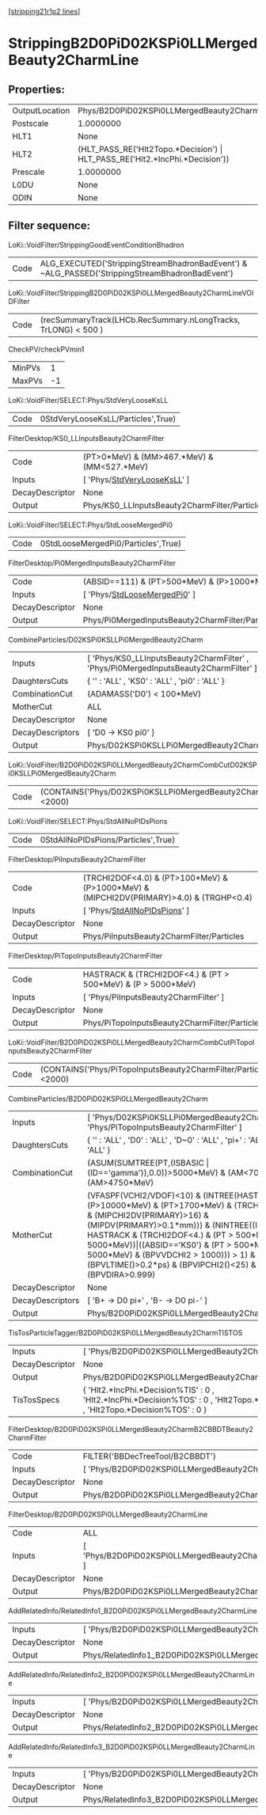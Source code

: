 [[stripping21r1p2 lines]](./stripping21r1p2-index)

# StrippingB2D0PiD02KSPi0LLMergedBeauty2CharmLine

## Properties:

|                |                                                                                 |
|----------------|---------------------------------------------------------------------------------|
| OutputLocation | Phys/B2D0PiD02KSPi0LLMergedBeauty2CharmLine/Particles                           |
| Postscale      | 1.0000000                                                                       |
| HLT1           | None                                                                            |
| HLT2           | (HLT_PASS_RE('Hlt2Topo.\*Decision') \| HLT_PASS_RE('Hlt2.\*IncPhi.\*Decision')) |
| Prescale       | 1.0000000                                                                       |
| L0DU           | None                                                                            |
| ODIN           | None                                                                            |

## Filter sequence:

LoKi::VoidFilter/StrippingGoodEventConditionBhadron

|      |                                                                                                |
|------|------------------------------------------------------------------------------------------------|
| Code | ALG_EXECUTED('StrippingStreamBhadronBadEvent') & ~ALG_PASSED('StrippingStreamBhadronBadEvent') |

LoKi::VoidFilter/StrippingB2D0PiD02KSPi0LLMergedBeauty2CharmLineVOIDFilter

|      |                                                                |
|------|----------------------------------------------------------------|
| Code | (recSummaryTrack(LHCb.RecSummary.nLongTracks, TrLONG) \< 500 ) |

CheckPV/checkPVmin1

|        |     |
|--------|-----|
| MinPVs | 1   |
| MaxPVs | -1  |

LoKi::VoidFilter/SELECT:Phys/StdVeryLooseKsLL

|      |                                    |
|------|------------------------------------|
| Code | 0StdVeryLooseKsLL/Particles',True) |

FilterDesktop/KS0_LLInputsBeauty2CharmFilter

|                 |                                                                                     |
|-----------------|-------------------------------------------------------------------------------------|
| Code            | (PT\>0\*MeV) & (MM\>467.\*MeV) & (MM\<527.\*MeV)                                    |
| Inputs          | [ 'Phys/[StdVeryLooseKsLL](./stripping21r1p2-commonparticles-stdverylooseksll)' ] |
| DecayDescriptor | None                                                                                |
| Output          | Phys/KS0_LLInputsBeauty2CharmFilter/Particles                                       |

LoKi::VoidFilter/SELECT:Phys/StdLooseMergedPi0

|      |                                     |
|------|-------------------------------------|
| Code | 0StdLooseMergedPi0/Particles',True) |

FilterDesktop/Pi0MergedInputsBeauty2CharmFilter

|                 |                                                                                       |
|-----------------|---------------------------------------------------------------------------------------|
| Code            | (ABSID==111) & (PT\>500\*MeV) & (P\>1000\*MeV)                                        |
| Inputs          | [ 'Phys/[StdLooseMergedPi0](./stripping21r1p2-commonparticles-stdloosemergedpi0)' ] |
| DecayDescriptor | None                                                                                  |
| Output          | Phys/Pi0MergedInputsBeauty2CharmFilter/Particles                                      |

CombineParticles/D02KSPi0KSLLPi0MergedBeauty2Charm

|                  |                                                                                        |
|------------------|----------------------------------------------------------------------------------------|
| Inputs           | [ 'Phys/KS0_LLInputsBeauty2CharmFilter' , 'Phys/Pi0MergedInputsBeauty2CharmFilter' ] |
| DaughtersCuts    | { '' : 'ALL' , 'KS0' : 'ALL' , 'pi0' : 'ALL' }                                         |
| CombinationCut   | (ADAMASS('D0') \< 100\*MeV)                                                            |
| MotherCut        | ALL                                                                                    |
| DecayDescriptor  | None                                                                                   |
| DecayDescriptors | [ 'D0 -\> KS0 pi0' ]                                                                 |
| Output           | Phys/D02KSPi0KSLLPi0MergedBeauty2Charm/Particles                                       |

LoKi::VoidFilter/B2D0PiD02KSPi0LLMergedBeauty2CharmCombCutD02KSPi0KSLLPi0MergedBeauty2Charm

|      |                                                                      |
|------|----------------------------------------------------------------------|
| Code | (CONTAINS('Phys/D02KSPi0KSLLPi0MergedBeauty2Charm/Particles')\<2000) |

LoKi::VoidFilter/SELECT:Phys/StdAllNoPIDsPions

|      |                                     |
|------|-------------------------------------|
| Code | 0StdAllNoPIDsPions/Particles',True) |

FilterDesktop/PiInputsBeauty2CharmFilter

|                 |                                                                                               |
|-----------------|-----------------------------------------------------------------------------------------------|
| Code            | (TRCHI2DOF\<4.0) & (PT\>100\*MeV) & (P\>1000\*MeV) & (MIPCHI2DV(PRIMARY)\>4.0) & (TRGHP\<0.4) |
| Inputs          | [ 'Phys/[StdAllNoPIDsPions](./stripping21r1p2-commonparticles-stdallnopidspions)' ]         |
| DecayDescriptor | None                                                                                          |
| Output          | Phys/PiInputsBeauty2CharmFilter/Particles                                                     |

FilterDesktop/PiTopoInputsBeauty2CharmFilter

|                 |                                                                  |
|-----------------|------------------------------------------------------------------|
| Code            | HASTRACK & (TRCHI2DOF\<4.) & (PT \> 500\*MeV) & (P \> 5000\*MeV) |
| Inputs          | [ 'Phys/PiInputsBeauty2CharmFilter' ]                          |
| DecayDescriptor | None                                                             |
| Output          | Phys/PiTopoInputsBeauty2CharmFilter/Particles                    |

LoKi::VoidFilter/B2D0PiD02KSPi0LLMergedBeauty2CharmCombCutPiTopoInputsBeauty2CharmFilter

|      |                                                                   |
|------|-------------------------------------------------------------------|
| Code | (CONTAINS('Phys/PiTopoInputsBeauty2CharmFilter/Particles')\<2000) |

CombineParticles/B2D0PiD02KSPi0LLMergedBeauty2Charm

|                  |                                                                                                                                                                                                                                                                                                                                                                                                        |
|------------------|--------------------------------------------------------------------------------------------------------------------------------------------------------------------------------------------------------------------------------------------------------------------------------------------------------------------------------------------------------------------------------------------------------|
| Inputs           | [ 'Phys/D02KSPi0KSLLPi0MergedBeauty2Charm' , 'Phys/PiTopoInputsBeauty2CharmFilter' ]                                                                                                                                                                                                                                                                                                                 |
| DaughtersCuts    | { '' : 'ALL' , 'D0' : 'ALL' , 'D~0' : 'ALL' , 'pi+' : 'ALL' , 'pi-' : 'ALL' }                                                                                                                                                                                                                                                                                                                          |
| CombinationCut   | (ASUM(SUMTREE(PT,(ISBASIC \| (ID=='gamma')),0.0))\>5000\*MeV) & (AM\<7000\*MeV) & (AM\>4750\*MeV)                                                                                                                                                                                                                                                                                                      |
| MotherCut        | (VFASPF(VCHI2/VDOF)\<10) & (INTREE(HASTRACK & (P\>10000\*MeV) & (PT\>1700\*MeV) & (TRCHI2DOF\<4.) & (MIPCHI2DV(PRIMARY)\>16) & (MIPDV(PRIMARY)\>0.1\*mm))) & (NINTREE((ISBASIC & HASTRACK & (TRCHI2DOF\<4.) & (PT \> 500\*MeV) & (P \> 5000\*MeV))\|((ABSID=='KS0') & (PT \> 500\*MeV) & (P \> 5000\*MeV) & (BPVVDCHI2 \> 1000))) \> 1) & (BPVLTIME()\>0.2\*ps) & (BPVIPCHI2()\<25) & (BPVDIRA\>0.999) |
| DecayDescriptor  | None                                                                                                                                                                                                                                                                                                                                                                                                   |
| DecayDescriptors | [ 'B+ -\> D0 pi+' , 'B- -\> D0 pi-' ]                                                                                                                                                                                                                                                                                                                                                                |
| Output           | Phys/B2D0PiD02KSPi0LLMergedBeauty2Charm/Particles                                                                                                                                                                                                                                                                                                                                                      |

TisTosParticleTagger/B2D0PiD02KSPi0LLMergedBeauty2CharmTISTOS

|                 |                                                                                                                                             |
|-----------------|---------------------------------------------------------------------------------------------------------------------------------------------|
| Inputs          | [ 'Phys/B2D0PiD02KSPi0LLMergedBeauty2Charm' ]                                                                                             |
| DecayDescriptor | None                                                                                                                                        |
| Output          | Phys/B2D0PiD02KSPi0LLMergedBeauty2CharmTISTOS/Particles                                                                                     |
| TisTosSpecs     | { 'Hlt2.\*IncPhi.\*Decision%TIS' : 0 , 'Hlt2.\*IncPhi.\*Decision%TOS' : 0 , 'Hlt2Topo.\*Decision%TIS' : 0 , 'Hlt2Topo.\*Decision%TOS' : 0 } |

FilterDesktop/B2D0PiD02KSPi0LLMergedBeauty2CharmB2CBBDTBeauty2CharmFilter

|                 |                                                                            |
|-----------------|----------------------------------------------------------------------------|
| Code            | FILTER('BBDecTreeTool/B2CBBDT')                                            |
| Inputs          | [ 'Phys/B2D0PiD02KSPi0LLMergedBeauty2CharmTISTOS' ]                      |
| DecayDescriptor | None                                                                       |
| Output          | Phys/B2D0PiD02KSPi0LLMergedBeauty2CharmB2CBBDTBeauty2CharmFilter/Particles |

FilterDesktop/B2D0PiD02KSPi0LLMergedBeauty2CharmLine

|                 |                                                                          |
|-----------------|--------------------------------------------------------------------------|
| Code            | ALL                                                                      |
| Inputs          | [ 'Phys/B2D0PiD02KSPi0LLMergedBeauty2CharmB2CBBDTBeauty2CharmFilter' ] |
| DecayDescriptor | None                                                                     |
| Output          | Phys/B2D0PiD02KSPi0LLMergedBeauty2CharmLine/Particles                    |

AddRelatedInfo/RelatedInfo1_B2D0PiD02KSPi0LLMergedBeauty2CharmLine

|                 |                                                                    |
|-----------------|--------------------------------------------------------------------|
| Inputs          | [ 'Phys/B2D0PiD02KSPi0LLMergedBeauty2CharmLine' ]                |
| DecayDescriptor | None                                                               |
| Output          | Phys/RelatedInfo1_B2D0PiD02KSPi0LLMergedBeauty2CharmLine/Particles |

AddRelatedInfo/RelatedInfo2_B2D0PiD02KSPi0LLMergedBeauty2CharmLine

|                 |                                                                    |
|-----------------|--------------------------------------------------------------------|
| Inputs          | [ 'Phys/B2D0PiD02KSPi0LLMergedBeauty2CharmLine' ]                |
| DecayDescriptor | None                                                               |
| Output          | Phys/RelatedInfo2_B2D0PiD02KSPi0LLMergedBeauty2CharmLine/Particles |

AddRelatedInfo/RelatedInfo3_B2D0PiD02KSPi0LLMergedBeauty2CharmLine

|                 |                                                                    |
|-----------------|--------------------------------------------------------------------|
| Inputs          | [ 'Phys/B2D0PiD02KSPi0LLMergedBeauty2CharmLine' ]                |
| DecayDescriptor | None                                                               |
| Output          | Phys/RelatedInfo3_B2D0PiD02KSPi0LLMergedBeauty2CharmLine/Particles |
